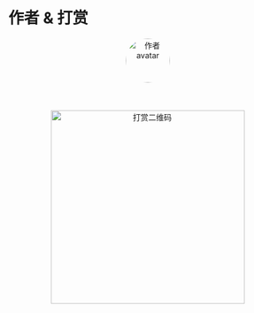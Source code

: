 # 作者 & 打赏

<center>
    <img 
        src="https://imgchr.com/content/images/users/ind8f/av_1550694643.jpg" 
        alt="作者avatar"
        style="border-radius: 50%"
        width="80"
        height="80"
    />
</center>


<center>
    <img 
        src="https://s2.ax1x.com/2020/02/15/1zGTT1.jpg" 
        style="padding-top: 50px"
        alt="打赏二维码"
        width="350"
    />
</center>